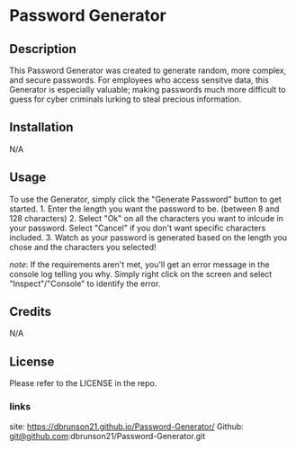 # Password Generator

## Description

This Password Generator was created to generate random, more complex, and secure passwords. For employees who access sensitve data, this Generator is especially valuable; making passwords much more difficult to guess for cyber criminals lurking to steal precious information.

## Installation

N/A

## Usage

To use the Generator, simply click the "Generate Password" button to get started.
    1. Enter the length you want the password to be. (between 8 and 128 characters)
    2. Select "Ok" on all the characters you want to inlcude in your password. Select "Cancel" if you don't want specific characters included.
    3. Watch as your password is generated based on the length you chose and the characters you selected!

*note*: If the requirements aren't met, you'll get an error message in the console log telling you why. Simply right click on the screen and select "Inspect"/"Console" to identify the error.

## Credits

N/A

## License

Please refer to the LICENSE in the repo.

### links

site: https://dbrunson21.github.io/Password-Generator/
Github: git@github.com:dbrunson21/Password-Generator.git